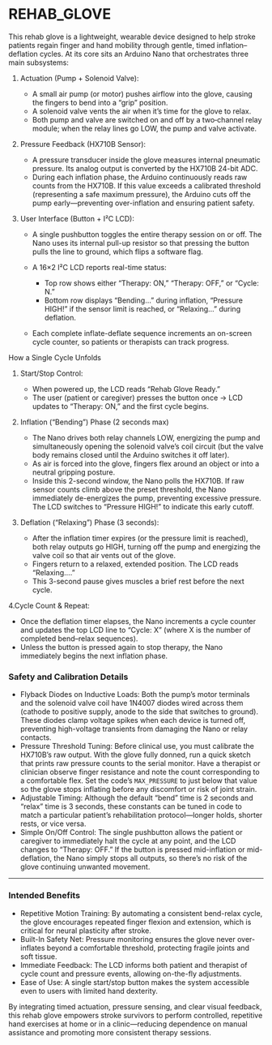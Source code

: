 # REHAB_GLOVE
This rehab glove is a lightweight, wearable device designed to help stroke patients regain finger and hand mobility through gentle, timed inflation–deflation cycles. At its core sits an Arduino Nano that orchestrates three main subsystems:

1. Actuation (Pump + Solenoid Valve):

   * A small air pump (or motor) pushes airflow into the glove, causing the fingers to bend into a “grip” position.
   * A solenoid valve vents the air when it’s time for the glove to relax.
   * Both pump and valve are switched on and off by a two‐channel relay module; when the relay lines go LOW, the pump and valve activate.

2. Pressure Feedback (HX710B Sensor):

   * A pressure transducer inside the glove measures internal pneumatic pressure. Its analog output is converted by the HX710B 24-bit ADC.
   * During each inflation phase, the Arduino continuously reads raw counts from the HX710B. If this value exceeds a calibrated threshold (representing a safe maximum pressure), the Arduino cuts off the pump early—preventing over-inflation and ensuring patient safety.

3. User Interface (Button + I²C LCD):

   * A single pushbutton toggles the entire therapy session on or off. The Nano uses its internal pull-up resistor so that pressing the button pulls the line to ground, which flips a software flag.
   * A 16×2 I²C LCD reports real-time status:

     * Top row shows either “Therapy: ON,” “Therapy: OFF,” or “Cycle: N.”
     * Bottom row displays “Bending…” during inflation, “Pressure HIGH!” if the sensor limit is reached, or “Relaxing…” during deflation.
   * Each complete inflate-deflate sequence increments an on-screen cycle counter, so patients or therapists can track progress.



 How a Single Cycle Unfolds

1. Start/Stop Control:

   * When powered up, the LCD reads “Rehab Glove Ready.”
   * The user (patient or caregiver) presses the button once → LCD updates to “Therapy: ON,” and the first cycle begins.

2. Inflation (“Bending”) Phase (2 seconds max)

   * The Nano drives both relay channels LOW, energizing the pump and simultaneously opening the solenoid valve’s coil circuit (but the valve body remains closed until the Arduino switches it off later).
   * As air is forced into the glove, fingers flex around an object or into a neutral gripping posture.
   * Inside this 2-second window, the Nano polls the HX710B. If raw sensor counts climb above the preset threshold, the Nano immediately de-energizes the pump, preventing excessive pressure. The LCD switches to “Pressure HIGH!” to indicate this early cutoff.

3. Deflation (“Relaxing”) Phase (3 seconds):

   * After the inflation timer expires (or the pressure limit is reached), both relay outputs go HIGH, turning off the pump and energizing the valve coil so that air vents out of the glove.
   * Fingers return to a relaxed, extended position. The LCD reads “Relaxing….”
   * This 3-second pause gives muscles a brief rest before the next cycle.

4.Cycle Count & Repeat:

   * Once the deflation timer elapses, the Nano increments a cycle counter and updates the top LCD line to “Cycle: X” (where X is the number of completed bend–relax sequences).
   * Unless the button is pressed again to stop therapy, the Nano immediately begins the next inflation phase.



### Safety and Calibration Details

* Flyback Diodes on Inductive Loads: Both the pump’s motor terminals and the solenoid valve coil have 1N4007 diodes wired across them (cathode to positive supply, anode to the side that switches to ground). These diodes clamp voltage spikes when each device is turned off, preventing high-voltage transients from damaging the Nano or relay contacts.
* Pressure Threshold Tuning: Before clinical use, you must calibrate the HX710B’s raw output. With the glove fully donned, run a quick sketch that prints raw pressure counts to the serial monitor. Have a therapist or clinician observe finger resistance and note the count corresponding to a comfortable flex. Set the code’s `MAX_PRESSURE` to just below that value so the glove stops inflating before any discomfort or risk of joint strain.
* Adjustable Timing: Although the default “bend” time is 2 seconds and “relax” time is 3 seconds, these constants can be tuned in code to match a particular patient’s rehabilitation protocol—longer holds, shorter rests, or vice versa.
* Simple On/Off Control: The single pushbutton allows the patient or caregiver to immediately halt the cycle at any point, and the LCD changes to “Therapy: OFF.” If the button is pressed mid-inflation or mid-deflation, the Nano simply stops all outputs, so there’s no risk of the glove continuing unwanted movement.

---

### Intended Benefits

* Repetitive Motion Training: By automating a consistent bend-relax cycle, the glove encourages repeated finger flexion and extension, which is critical for neural plasticity after stroke.
* Built-In Safety Net: Pressure monitoring ensures the glove never over-inflates beyond a comfortable threshold, protecting fragile joints and soft tissue.
* Immediate Feedback: The LCD informs both patient and therapist of cycle count and pressure events, allowing on-the-fly adjustments.
* Ease of Use: A single start/stop button makes the system accessible even to users with limited hand dexterity.

By integrating timed actuation, pressure sensing, and clear visual feedback, this rehab glove empowers stroke survivors to perform controlled, repetitive hand exercises at home or in a clinic—reducing dependence on manual assistance and promoting more consistent therapy sessions.

